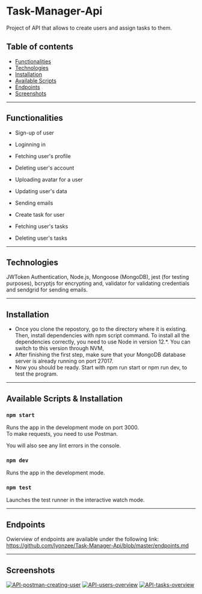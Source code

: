 # Task-Manager-Api
Project of API that allows to create users and assign tasks to them.

## Table of contents

* [Functionalities](#functionalities)
* [Technologies](#technologies)
* [Installation](#installation)
* [Available Scripts](#available-scripts)
* [Endpoints](#endpoints)
* [Screenshots](#screenshots)

_________________________________________________________________________________

## Functionalities

* Sign-up of user
* Loginning in
* Fetching user's profile
* Deleting user's account
* Uploading avatar for a user
* Updating user's data
* Sending emails

* Create task for user
* Fetching user's tasks
* Deleting user's tasks

_________________________________________________________________________________

## Technologies 
JWToken Authentication, Node.js, Mongoose (MongoDB), jest (for testing purposes), bcryptjs for encrypting and, validator for validating credentials and sendgrid for sending emails.

_________________________________________________________________________________

## Installation

* Once you clone the repostory, go to the directory where it is existing. Then, install dependencies with npm script command.
To install all the dependencies correctly, you need to use Node in version 12.*. You can switch to this version through NVM,
* After finishing the first step, make sure that your MongoDB database server is already running on port 27017.
* Now you should be ready. Start with npm run start or npm run dev, to test the program.

_________________________________________________________________________________

## Available Scripts & Installation

### `npm start`

Runs the app in the development mode on port 3000.<br />
To make requests, you need to use Postman.

You will also see any lint errors in the console.

### `npm dev`

Runs the app in the development mode.<br />

### `npm test`

Launches the test runner in the interactive watch mode.<br />

_________________________________________________________________________________

## Endpoints

Owierview of endpoints are available under the following link:
https://github.com/lyonzee/Task-Manager-Api/blob/master/endpoints.md

__________________________________________________________________________________

## Screenshots

<a href="https://ibb.co/zhTgLn5"><img src="https://i.ibb.co/SX4g1sx/API-postman-creating-user.png" alt="API-postman-creating-user" border="0"></a>
<a href="https://ibb.co/FmL6RqM"><img src="https://i.ibb.co/WG4nmpw/API-users-overview.png" alt="API-users-overview" border="0"></a>
<a href="https://ibb.co/6wkhK6J"><img src="https://i.ibb.co/B39Dh8K/API-tasks-overview.png" alt="API-tasks-overview" border="0"></a>
